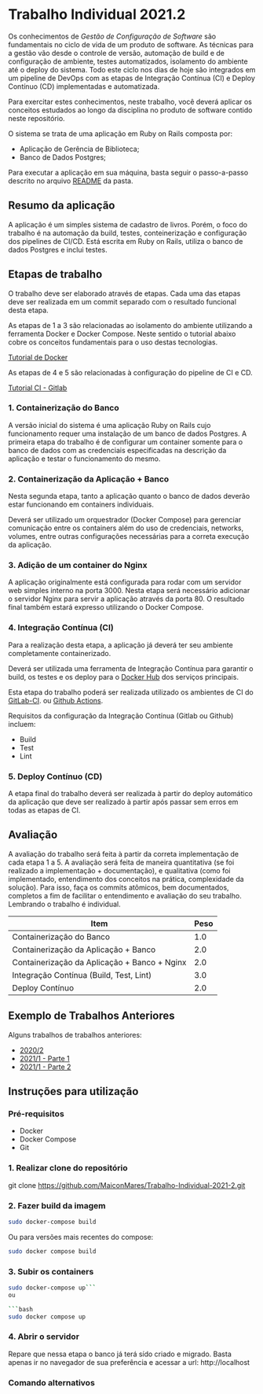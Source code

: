 # Trabalho Individual  2021.2

Os conhecimentos de *Gestão de Configuração de Software* são fundamentais no ciclo de vida de um produto de software. As técnicas para a gestão vão desde o controle de versão, automação de build e de configuração de ambiente, testes automatizados, isolamento do ambiente até o deploy do sistema. Todo este ciclo nos dias de hoje são integrados em um pipeline de DevOps com as etapas de Integração Contínua (CI) e Deploy Contínuo (CD) implementadas e automatizada.

Para exercitar estes conhecimentos, neste trabalho, você deverá aplicar os conceitos estudados ao longo da disciplina no produto de software contido neste repositório.

O sistema se trata de uma aplicação em Ruby on Rails composta por:

- Aplicação de Gerência de Biblioteca;
- Banco de Dados Postgres;

Para executar a aplicação em sua máquina, basta seguir o passo-a-passo descrito no arquivo [README](./aplicacao/README.md) da pasta.

## Resumo da aplicação

A aplicação é um simples sistema de cadastro de livros. Porém, o foco do trabalho é na automação da build, testes, conteinerização e configuração dos pipelines de CI/CD. Está escrita em Ruby on Rails, utiliza o banco de dados Postgres e inclui testes.

## Etapas de trabalho

O trabalho deve ser elaborado através de etapas. Cada uma das etapas deve ser realizada em um commit separado com o resultado funcional desta etapa.

As etapas de 1 a 3 são relacionadas ao isolamento do ambiente utilizando a ferramenta Docker e Docker Compose. Neste sentido o tutorial abaixo cobre os conceitos fundamentais para o uso destas tecnologias.

[Tutorial de Docker](https://github.com/FGA-GCES/Workshop-Docker-Entrega-01/tree/main/tutorial_docker)

As etapas de 4 e 5 são relacionadas à configuração do pipeline de CI e CD.

[Tutorial CI - Gitlab](https://github.com/FGA-GCES/Workshop-CI-Entrega-02/tree/main/gitlab-ci_tutorial)

### 1. Containerização do Banco

A versão inicial do sistema é uma aplicação Ruby on Rails cujo funcionamento requer uma instalação de um banco de dados Postgres. A primeira etapa do trabalho é de configurar um container somente para o banco de dados com as credenciais especificadas na descrição da aplicação e testar o funcionamento do mesmo.

### 2. Containerização da Aplicação + Banco

Nesta segunda etapa, tanto a aplicação quanto o banco de dados deverão estar funcionando em containers individuais.

Deverá ser utilizado um orquestrador (Docker Compose) para gerenciar comunicação entre os containers além do uso de credenciais, networks, volumes, entre outras configurações necessárias para a correta execução da aplicação.

### 3. Adição de um container do Nginx 

A aplicação originalmente está configurada para rodar com um servidor web simples interno na porta 3000. Nesta etapa será necessário adicionar o servidor Nginx para servir a aplicação através da porta 80. O resultado final também estará expresso utilizando o Docker Compose.

### 4. Integração Contínua (CI)

Para a realização desta etapa, a aplicação já deverá ter seu ambiente completamente containerizado.

Deverá ser utilizada uma ferramenta de Integração Contínua para garantir o build, os testes e os deploy para o [Docker Hub](https://hub.docker.com) dos serviços principais.

Esta etapa do trabalho poderá ser realizada utilizado os ambientes de CI do [GitLab-CI](https://docs.gitlab.com/ee/ci/). ou [Github Actions](https://github.com/features/actions).  

Requisitos da configuração da Integração Contínua (Gitlab ou Github) incluem:
- Build
- Test
- Lint

### 5. Deploy Contínuo (CD)

A etapa final do trabalho deverá ser realizada à partir do deploy automático da aplicação que deve ser realizado à partir após passar sem erros em todas as etapas de CI.

## Avaliação

A avaliação do trabalho será feita à partir da correta implementação de cada etapa 1 a 5. A avaliação será feita de maneira quantitativa (se foi realizado a implementação + documentação), e qualitativa (como foi implementado, entendimento dos conceitos na prática, complexidade da solução). Para isso, faça os commits atômicos, bem documentados, completos a fim de facilitar o entendimento e avaliação do seu trabalho. Lembrando o trabalho é individual.

| Item | Peso |
|---|---|
| Containerização do Banco                      | 1.0 |
| Containerização da Aplicação + Banco          | 2.0 |
| Containerização da Aplicação + Banco + Nginx  | 2.0 |
| Integração Contínua (Build, Test, Lint)       | 3.0 |
| Deploy Contínuo                               | 2.0 |


##  Exemplo de Trabalhos Anteriores

Alguns trabalhos de trabalhos anteriores:

- [2020/2](https://github.com/FGA-GCES/Trabalho-Individual-2020-2)
- [2021/1 - Parte 1](https://github.com/FGA-GCES/Workshop-Docker-Entrega-01)
- [2021/1 - Parte 2](https://github.com/FGA-GCES/Workshop-Docker-Entrega-02)


## Instruções para utilização
### Pré-requisitos
- Docker
- Docker Compose
- Git

### 1. Realizar clone do repositório
git clone https://github.com/MaiconMares/Trabalho-Individual-2021-2.git

### 2. Fazer build da imagem
```bash
sudo docker-compose build
```
Ou para versões mais recentes do compose:
```bash
sudo docker compose build
```

### 3. Subir os containers
```bash
sudo docker-compose up```
ou

```bash
sudo docker compose up
```

### 4. Abrir o servidor
Repare que nessa etapa o banco já terá sído criado e migrado. Basta apenas ir no navegador de sua preferência e acessar a url: http://localhost

### Comando alternativos
